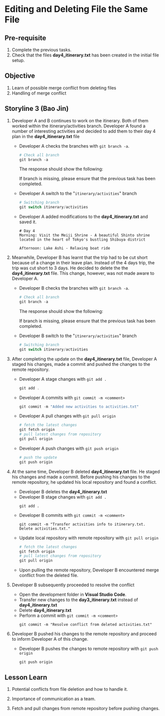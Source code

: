 # Editing and Deleting File the Same File

## Pre-requisite
1. Complete the previous tasks.
2. Check that the files **day4_itinerary.txt** has been created in the initial file setup.

## Objective
1. Learn of possible merge conflict from deleting files
2. Handling of merge conflict

## Storyline 3 (Bao Jin)
1. Developer A and B continues to work on the itinerary. Both of them worked within the itinerary/activities branch. Developer A found a number of interesting activities and decided to add them to their day 4 plan in the **day4_itinerary.txt** file

    - Developer A checks the branches with `git branch -a`.
        ```ps1
        # Check all branch
        git branch -a
        ```
        The response should show the following:

        If branch is missing, please ensure that the previous task has been completed.

    - Developer A switch to the "`itinerary/activities`" branch
        ```ps1
        # Switching branch
        git switch itinerary/activities
        ```
        
    - Developer A added modifications to the **day4_itinerary.txt** and saved it.
        ```
        # Day 4
        Morning: Visit the Meiji Shrine - A beautiful Shinto shrine located in the heart of Tokyo's bustling Shibuya district

        Afternoon: Lake Ashi - Relaxing boat ride 
        ```

2. Meanwhile, Developer B has learnt that the trip had to be cut short because of a change in their leave plan. Instead of the 4 days trip, the trip was cut short to 3 days. He decided to delete the the **day4_itinerary.txt** file. This change, however, was not made aware to Developer A.

    - Developer B checks the branches with `git branch -a`.
        ```ps1
        # Check all branch
        git branch -a
        ```
        The response should show the following:

        If branch is missing, please ensure that the previous task has been completed.

    - Developer B switch to the "`itinerary/activities`" branch
        ```ps1
        # Switching branch
        git switch itinerary/activities
        ```


3. After completing the update on the **day4_itinerary.txt** file, Developer A staged his changes, made a commit and pushed the changes to the remote repository.

    - Developer A stage changes with `git add .`
        ```ps1
        git add .
        ```
    - Developer A commits with `git commit -m <comment>`
        ```ps1
        git commit -m "Added new activities to activities.txt"
        ```
    - Developer A pull changes with `git pull origin`
        ```ps1
        # fetch the latest changes
        git fetch origin
        # pull latest changes from repository
        git pull origin
        ```
    - Developer A push changes with `git push origin`
        ```ps1
        # push the update
        git push origin
        ```

4. At the same time, Developer B deleted **day4_itinerary.txt** file. He staged his changes and made a commit. Before pushing his changes to the remote repository, he updated his local repository and found a conflict.

    - Developer B deletes the **day4_itinerary.txt**
    - Developer B stage changes with `git add .`
        ```
        git add .
        ```
    - Developer B commits with `git commit -m <comment>`
        ```
        git commit -m "Transfer activities info to itinerary.txt. Delete activities.txt."
        ```
    - Update local repository with remote repository with `git pull origin`
        ```ps1
        # fetch the latest changes
        git fetch origin
        # pull latest changes from repository
        git pull origin
        ```
    - Upon pulling the remote repository, Developer B encountered merge conflict from the deleted file.

5. Developer B subsequently proceeded to resolve the conflict

    - Open the development folder in **Visual Studio Code**.
    - Transfer new changes to the **day3_itinerary.txt** instead of **day4_itinerary.txt**
    - Delete **day4_itinerary.txt**
    - Perform a commit with `git commit -m <comment>`
        ```
        git commit -m "Resolve conflict from deleted activities.txt"
        ```

6. Developer B pushed his changes to the remote repository and proceed to inform Developer A of this change.
    
    - Developer B pushes the changes to remote repository with `git push origin`
        ```
        git push origin
        ```


## Lesson Learn
1. Potential conflicts from file deletion and how to handle it.

2. Importance of communication as a team.

3. Fetch and pull changes from remote repository before pushing changes.